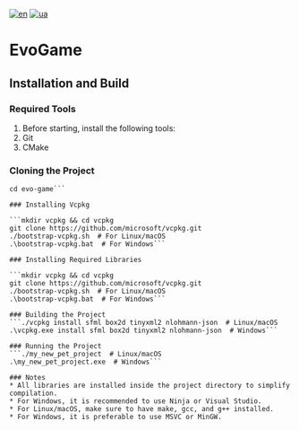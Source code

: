 [![en](https://img.shields.io/badge/Language-English-red.svg)](https://github.com/MihaplAyMF/evo-game/blob/main/README.md)
[![ua](https://img.shields.io/badge/Language-Ukrainian-green.svg)](https://github.com/MihaplAyMF/evo-game/blob/main/README.ua.md)

# EvoGame

## Installation and Build

### Required Tools

1. Before starting, install the following tools:
2. Git
3. CMake

### Cloning the Project

```git clone https://github.com/MihaplAyMF/evo-game.git
cd evo-game```

### Installing Vcpkg

```mkdir vcpkg && cd vcpkg
git clone https://github.com/microsoft/vcpkg.git
./bootstrap-vcpkg.sh  # For Linux/macOS
.\bootstrap-vcpkg.bat  # For Windows```

### Installing Required Libraries

```mkdir vcpkg && cd vcpkg
git clone https://github.com/microsoft/vcpkg.git
./bootstrap-vcpkg.sh  # For Linux/macOS
.\bootstrap-vcpkg.bat  # For Windows```

### Building the Project
```./vcpkg install sfml box2d tinyxml2 nlohmann-json  # Linux/macOS
.\vcpkg.exe install sfml box2d tinyxml2 nlohmann-json  # Windows```

### Running the Project
```./my_new_pet_project  # Linux/macOS
.\my_new_pet_project.exe  # Windows```

### Notes
* All libraries are installed inside the project directory to simplify compilation.
* For Windows, it is recommended to use Ninja or Visual Studio.
* For Linux/macOS, make sure to have make, gcc, and g++ installed.
* For Windows, it is preferable to use MSVC or MinGW.
